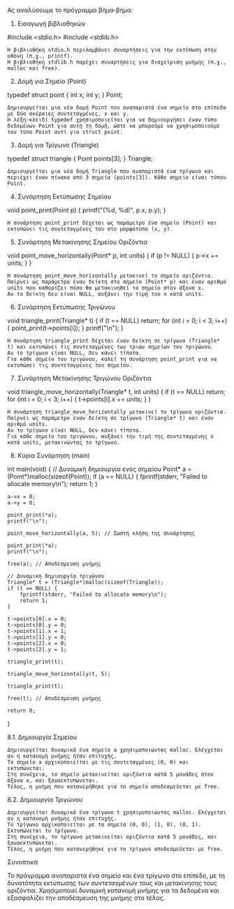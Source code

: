 Ας αναλύσουμε το πρόγραμμα βήμα-βήμα:
1. Εισαγωγή βιβλιοθηκών

#include <stdio.h>
#include <stdlib.h>

    Η βιβλιοθήκη stdio.h περιλαμβάνει συναρτήσεις για την εκτύπωση στην οθόνη (π.χ., printf).
    Η βιβλιοθήκη stdlib.h παρέχει συναρτήσεις για διαχείριση μνήμης (π.χ., malloc και free).

2. Δομή για Σημείο (Point)

typedef struct point {
    int x;
    int y;
} Point;

    Δημιουργείται μια νέα δομή Point που αναπαριστά ένα σημείο στο επίπεδο με δύο ακέραιες συντεταγμένες, x και y.
    Η λέξη-κλειδί typedef χρησιμοποιείται για να δημιουργήσει έναν τύπο δεδομένων Point για αυτή τη δομή, ώστε να μπορούμε να χρησιμοποιούμε τον τύπο Point αντί για struct point.

3. Δομή για Τρίγωνο (Triangle)

typedef struct triangle {
    Point points[3];
} Triangle;

    Δημιουργείται μια νέα δομή Triangle που αναπαριστά ένα τρίγωνο και περιέχει έναν πίνακα από 3 σημεία (points[3]). Κάθε σημείο είναι τύπου Point.

4. Συνάρτηση Εκτύπωσης Σημείου

void point_print(Point p) 
{
    printf("(%d, %d)", p.x, p.y);
}

    Η συνάρτηση point_print δέχεται ως παράμετρο ένα σημείο (Point) και εκτυπώνει τις συντεταγμένες του στο μορφότυπο (x, y).

5. Συνάρτηση Μετακίνησης Σημείου Οριζόντια

void point_move_horizontally(Point* p, int units) 
{
    if (p != NULL) {
        p->x += units;
    }
}

    Η συνάρτηση point_move_horizontally μετακινεί το σημείο οριζόντια. Παίρνει ως παράμετρο έναν δείκτη στο σημείο (Point* p) και έναν αριθμό units που καθορίζει πόσο θα μετακινηθεί το σημείο στον άξονα x.
    Αν το δείκτη δεν είναι NULL, αυξάνει την τιμή του x κατά units.

6. Συνάρτηση Εκτύπωσης Τριγώνου

void triangle_print(Triangle* t) 
{
    if (t == NULL) return;
    for (int i = 0; i < 3; i++) { 
        point_print(t->points[i]);
    }
    printf("\n");
}

    Η συνάρτηση triangle_print δέχεται έναν δείκτη σε τρίγωνο (Triangle* t) και εκτυπώνει τις συντεταγμένες των τριών σημείων του τριγώνου.
    Αν το τρίγωνο είναι NULL, δεν κάνει τίποτα.
    Για κάθε σημείο του τριγώνου, καλεί τη συνάρτηση point_print για να εκτυπώσει τις συντεταγμένες του σημείου.

7. Συνάρτηση Μετακίνησης Τριγώνου Οριζόντια

void triangle_move_horizontally(Triangle* t, int units) 
{
    if (t == NULL) return;
    for (int i = 0; i < 3; i++) { 
        t->points[i].x += units;
    }
}

    Η συνάρτηση triangle_move_horizontally μετακινεί το τρίγωνο οριζόντια. Παίρνει ως παράμετρο έναν δείκτη σε τρίγωνο (Triangle* t) και έναν αριθμό units.
    Αν το τρίγωνο είναι NULL, δεν κάνει τίποτα.
    Για κάθε σημείο του τριγώνου, αυξάνει την τιμή της συντεταγμένης x κατά units, μετακινώντας το τρίγωνο.

8. Κύρια Συνάρτηση (main)

int main(void)
{
    // Δυναμική δημιουργία ενός σημείου
    Point* a = (Point*)malloc(sizeof(Point));
    if (a == NULL) {
        fprintf(stderr, "Failed to allocate memory\n");
        return 1;
    }

    a->x = 0;
    a->y = 0;

    point_print(*a);
    printf("\n");

    point_move_horizontally(a, 5); // Σωστή κλήση της συνάρτησης

    point_print(*a);
    printf("\n");

    free(a); // Αποδέσμευση μνήμης

    // Δυναμική δημιουργία τριγώνου
    Triangle* t = (Triangle*)malloc(sizeof(Triangle));
    if (t == NULL) {
        fprintf(stderr, "Failed to allocate memory\n");
        return 1;
    }

    t->points[0].x = 0;
    t->points[0].y = 0;
    t->points[1].x = 1;
    t->points[1].y = 0;
    t->points[2].x = 0;
    t->points[2].y = 1;

    triangle_print(t);

    triangle_move_horizontally(t, 5);

    triangle_print(t);

    free(t); // Αποδέσμευση μνήμης

    return 0;
}

8.1. Δημιουργία Σημείου

    Δημιουργείται δυναμικά ένα σημείο a χρησιμοποιώντας malloc. Ελέγχεται αν η κατανομή μνήμης ήταν επιτυχής.
    Το σημείο a αρχικοποιείται με τις συντεταγμένες (0, 0) και εκτυπώνεται.
    Στη συνέχεια, το σημείο μετακινείται οριζόντια κατά 5 μονάδες στον άξονα x, και ξαναεκτυπώνεται.
    Τέλος, η μνήμη που κατανεμήθηκε για το σημείο αποδεσμεύεται με free.

8.2. Δημιουργία Τριγώνου

    Δημιουργείται δυναμικά ένα τρίγωνο t χρησιμοποιώντας malloc. Ελέγχεται αν η κατανομή μνήμης ήταν επιτυχής.
    Το τρίγωνο αρχικοποιείται με τα σημεία (0, 0), (1, 0), (0, 1).
    Εκτυπώνεται το τρίγωνο.
    Στη συνέχεια, το τρίγωνο μετακινείται οριζόντια κατά 5 μονάδες, και ξαναεκτυπώνεται.
    Τέλος, η μνήμη που κατανεμήθηκε για το τρίγωνο αποδεσμεύεται με free.

Συνοπτικά

Το πρόγραμμα αναπαριστά ένα σημείο και ένα τρίγωνο στο επίπεδο, με τη δυνατότητα εκτύπωσης των συντεταγμένων τους και μετακίνησης τους οριζόντια. Χρησιμοποιεί δυναμική κατανομή μνήμης για τα δεδομένα και εξασφαλίζει την αποδέσμευση της μνήμης στο τέλος.
